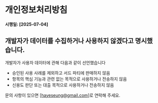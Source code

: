 # 개인정보처리방침

**시행일: [2025-07-04]**


## 개발자가 데이터를 수집하거나 사용하지 않겠다고 명시했습니다.

개발자가 사용자 데이터에 관해 다음과 같이 선언했습니다
- 승인된 사용 사례를 제외하고 서드 파티에 판매하지 않음
- 항목의 핵심 기능과 관련 없는 목적으로 사용하거나 전송하지 않음
- 신용도 판단 또는 대출 목적으로 사용하거나 전송하지 않음

문의 사항이 있으면 [hayeseung@gmail.com]로 연락해 주세요.